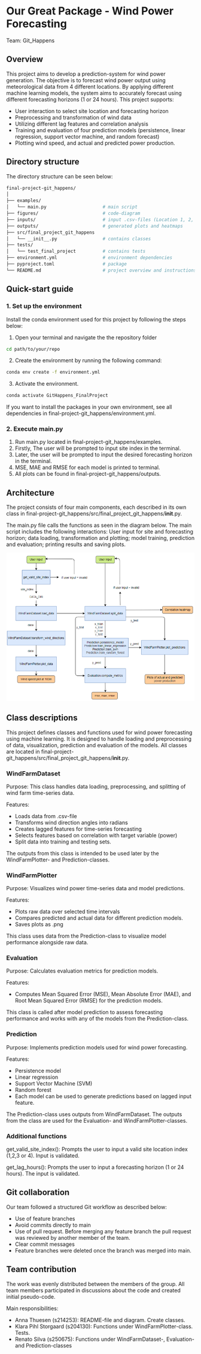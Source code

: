 # Our Great Package - Wind Power Forecasting

Team: Git_Happens

## Overview

This project aims to develop a prediction-system for wind power generation. The objective is to forecast wind power output using meteorological data from 4 different locations. By applying different machine learning models, the system aims to accurately forecast using different forecasting horizons (1 or 24 hours). This project supports:
- User interaction to select site location and forecasting horizon
- Preprocessing and transformation of wind data
- Utilizing different lag features and correlation analysis
- Training and evaluation of four prediction models (persistence, linear regression, support vector machine, and random forecast)
- Plotting wind speed, and actual and predicted power production.

## Directory structure

The directory structure can be seen below:

```bash
final-project-git_happens/
│
├── examples/
│   └── main.py                     # main script
├── figures/                        # code-diagram
├── inputs/                         # input .csv-files (Location 1, 2, 3 and 4)   
├── outputs/                        # generated plots and heatmaps
├── src/final_project_git_happens
│   └── __init__.py                 # contains classes
├── tests/
│   └── test_final_project          # contains tests
├── environment.yml                 # environment dependencies
├── pyproject.toml                  # package
└── README.md                       # project overview and instructions
```

## Quick-start guide

### 1. Set up the environment

Install the conda environment used for this project by following the steps below:

1. Open your terminal and navigate the the repository folder
```bash
cd path/to/your/repo
```
2. Create the environment by running the following command:
```bash
conda env create -f environment.yml
```
3. Activate the environment.
```bash
conda activate GitHappens_FinalProject
```
If you want to install the packages in your own environment, see all dependencies in final-project-git_happens/environment.yml.

### 2. Execute main.py
1. Run main.py located in final-project-git_happens/examples.
2. Firstly, The user will be prompted to input site index in the terminal.
3. Later, the user will be prompted to input the desired forecasting horizon in the terminal.
4. MSE, MAE and RMSE for each model is printed to terminal.
5. All plots can be found in final-project-git_happens/outputs.

## Architecture

The project consists of four main components, each described in its own class in final-project-git_happens/src/final_project_git_happens/__init__.py. 

The main.py file calls the functions as seen in the diagram below. The main script includes the following interactions: User input for site and forecasting horizon; data loading, transformation and plotting; model training, prediction and evaluation; printing results and saving plots.

![Code architecture diagram](figures/code-architecture.png)

## Class descriptions
This project defines classes and functions used for wind power forecasting using machine learning. It is designed to handle loading and preprocessing of data, visualization, prediction and evaluation of the models. All classes are located in final-project-git_happens/src/final_project_git_happens/__init__.py.

### WindFarmDataset
Purpose: This class handles data loading, preprocessing, and splitting of wind farm time-series data.

Features:
- Loads data from .csv-file
- Transforms wind direction angles into radians
- Creates lagged features for time-series forecasting
- Selects features based on correlation with target variable (power)
- Split data into training and testing sets.

The outputs from this class is intended to be used later by the WindFarmPlotter- and Prediction-classes.

### WindFarmPlotter
Purpose: Visualizes wind power time-series data and model predictions.

Features:
- Plots raw data over selected time intervals
- Compares predicted and actual data for different prediction models.
- Saves plots as .png

This class uses data from the Prediction-class to visualize model performance alongside raw data.

### Evaluation
Purpose: Calculates evaluation metrics for prediction models.

Features:
- Computes Mean Squared Error (MSE), Mean Absolute Error (MAE), and Root Mean Squared Error (RMSE) for the prediction models.

This class is called after model prediction to assess forecasting performance and works with any of the models from the Prediction-class.

### Prediction
Purpose: Implements prediction models used for wind power forecasting.

Features:
- Persistence model
- Linear regression
- Support Vector Machine (SVM)
- Random forest
- Each model can be used to generate predictions based on lagged input feature.

The Prediction-class uses outputs from WindFarmDataset. The outputs from the class are used for the Evaluation- and WindFarmPlotter-classes.

### Additional functions
get_valid_site_index(): Prompts the user to input a valid site location index (1,2,3 or 4). Input is validated.

get_lag_hours(): Prompts the user to input a forecasting horizon (1 or 24 hours). The input is validated.

## Git collaboration
Our team followed a structured Git workflow as described below:
- Use of feature branches
- Avoid commits directly to main
- Use of pull request. Before merging any feature branch the pull request was reviewed by another member of the team.
- Clear commit messages
- Feature branches were deleted once the branch was merged into main.

## Team contribution
The work was evenly distributed between the members of the group. All team members participated in discussions about the code and created initial pseudo-code.

Main responsibilities:
- Anna Thuesen (s214253): README-file and diagram. Create classes.
- Klara Pihl Storgaard (s204130): Functions under WindFarmPlotter-class. Tests.
- Renato Silva (s250675): Functions under WindFarmDataset-, Evaluation- and Prediction-classes

